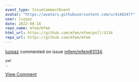 ```yaml
---
event_type: IssueCommentEvent
avatar: "https://avatars.githubusercontent.com/u/4140247?"
user: luzpaz
date: 2022-08-16
repo_name: mfem/mfem
html_url: https://github.com/mfem/mfem/pull/3134
repo_url: https://github.com/mfem/mfem
---
```


<a href='https://github.com/luzpaz' target='_blank'>luzpaz</a> commented on issue <a href='https://github.com/mfem/mfem/pull/3134' target='_blank'>mfem/mfem#3134</a>.

<small>yw!  ...</small>

<a href='https://github.com/mfem/mfem/pull/3134' target='_blank'>View Comment</a>